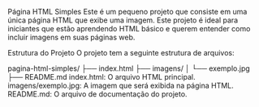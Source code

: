 Página HTML Simples
Este é um pequeno projeto que consiste em uma única página HTML que exibe uma imagem. Este projeto é ideal para iniciantes que estão aprendendo HTML básico e querem entender como incluir imagens em suas páginas web.

Estrutura do Projeto
O projeto tem a seguinte estrutura de arquivos:

pagina-html-simples/
├── index.html
├── imagens/
│   └── exemplo.jpg
├── README.md
index.html: O arquivo HTML principal.
imagens/exemplo.jpg: A imagem que será exibida na página HTML.
README.md: O arquivo de documentação do projeto.
